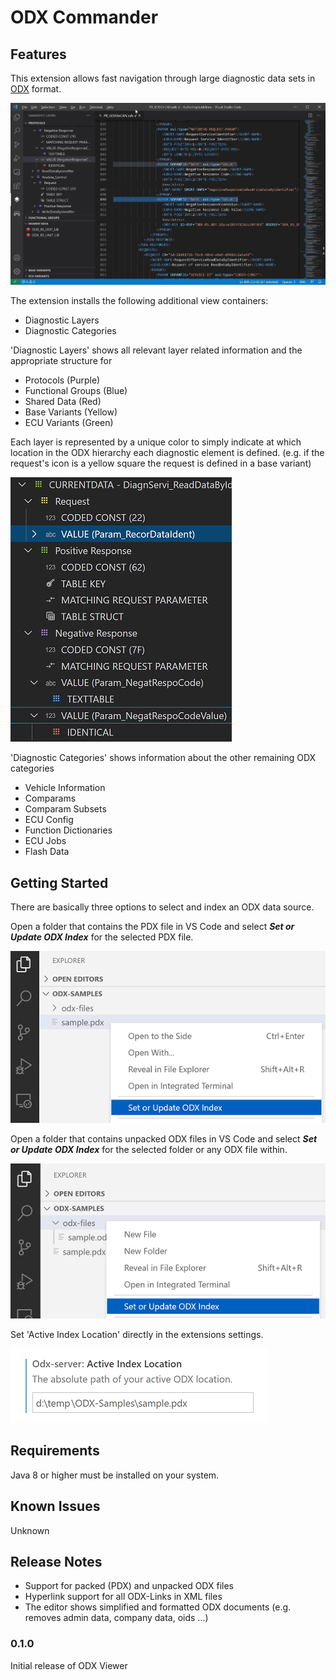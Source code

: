 # ODX Commander

## Features

This extension allows fast navigation through large diagnostic data sets in [ODX](https://www.asam.net/standards/detail/mcd-2-d/) format. 

![Diagnostic Layers](./help/demo.jpg)

The extension installs the following additional view containers:

* Diagnostic Layers
* Diagnostic Categories

'Diagnostic Layers' shows all relevant layer related information and the appropriate structure for

* Protocols (Purple)
* Functional Groups (Blue)
* Shared Data (Red)
* Base Variants (Yellow)
* ECU Variants (Green)

Each layer is represented by a unique color to simply indicate at which location in the ODX hierarchy each diagnostic element is defined. (e.g. if the request's icon is a yellow square the request is defined in a base variant)

![Diagnostic Layers](./help/layers.png)

'Diagnostic Categories' shows information about the other remaining ODX categories

* Vehicle Information
* Comparams
* Comparam Subsets
* ECU Config
* Function Dictionaries
* ECU Jobs
* Flash Data

## Getting Started

There are basically three options to select and index an ODX data source.

Open a folder that contains the PDX file in VS Code and select _**Set or Update ODX Index**_ for the selected PDX file.

![Diagnostic Layers](./help/select-pdx.png)

Open a folder that contains unpacked ODX files in VS Code and select _**Set or Update ODX Index**_ for the selected folder or any ODX file within.

![Diagnostic Layers](./help/select-folder.png)

Set 'Active Index Location' directly in the extensions settings.

![Diagnostic Layers](./help/configure-location.png)

## Requirements

Java 8 or higher must be installed on your system.

## Known Issues

Unknown

## Release Notes

- Support for packed (PDX) and unpacked ODX files
- Hyperlink support for all ODX-Links in XML files
- The editor shows simplified and formatted ODX documents (e.g. removes admin data, company data, oids ...)

### 0.1.0

Initial release of ODX Viewer

